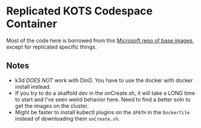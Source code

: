 # Replicated KOTS Codespace Container

Most of the code here is borrowed from this [Microsoft repo of base images](https://github.com/microsoft/vscode-dev-containers), except for replicated specific things.

## Notes
* k3d *DOES NOT* work with DinD. You have to use the docker with docker install instead.
* If you try to do a skaffold dev in the onCreate.sh, it will take a LONG time to start and I've seen weird behavior here. Need to find a better soln to get the images on the cluster.
* Might be faster to install kubectl plugins on the `$PATH` in the `Dockerfile` instead of downloading them `onCreate.sh`.
